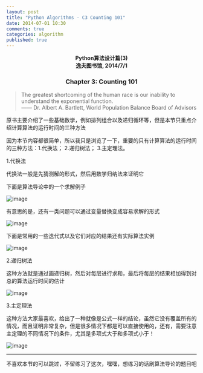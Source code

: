 ```yaml
---
layout: post
title: "Python Algorithms - C3 Counting 101"
date: 2014-07-01 10:30
comments: true
categories: algorithm
published: true
---
```


**<center>Python算法设计篇(3)</center>**
**<center>逸夫图书馆, 2014/7/1</center>**

### <center>Chapter 3: Counting 101</center>

> The greatest shortcoming of the human race is our inability to understand the exponential function.  
  —— Dr. Albert A. Bartlett, World Population Balance Board of Advisors


原书主要介绍了一些基础数学，例如排列组合以及递归循环等，但是本节只重点介绍计算算法的运行时间的三种方法

因为本节内容都很简单，所以我只是浏览了一下，重要的只有计算算法的运行时间的三种方法：1.代换法； 2.递归树法； 3.主定理法。

1.代换法

代换法一般是先猜测解的形式，然后用数学归纳法来证明它

下面是算法导论中的一个求解例子

![image](http://hujiaweibujidao.github.io/images/algos/sub1.png)

有意思的是，还有一类问题可以通过变量替换变成容易求解的形式

![image](http://hujiaweibujidao.github.io/images/algos/sub2.png)

下面是常用的一些迭代式以及它们对应的结果还有实际算法实例

![image](http://hujiaweibujidao.github.io/images/algos/sub3.png)

2.递归树法

这种方法就是通过画递归树，然后对每层进行求和，最后将每层的结果相加得到对总的算法运行时间的估计

![image](http://hujiaweibujidao.github.io/images/algos/rectree.png)

3.主定理法

这种方法大家最喜欢，给出了一种就像是公式一样的结论，虽然它没有覆盖所有的情况，而且证明非常复杂，但是很多情况下都是可以直接使用的，还有，需要注意主定理的不同情况下的条件，尤其是多项式大于和多项式小于！

![image](http://hujiaweibujidao.github.io/images/algos/master.png)


----------

不喜欢本节的可以跳过，不留练习了这次，嘿嘿，想练习的话刷算法导论的题目吧



